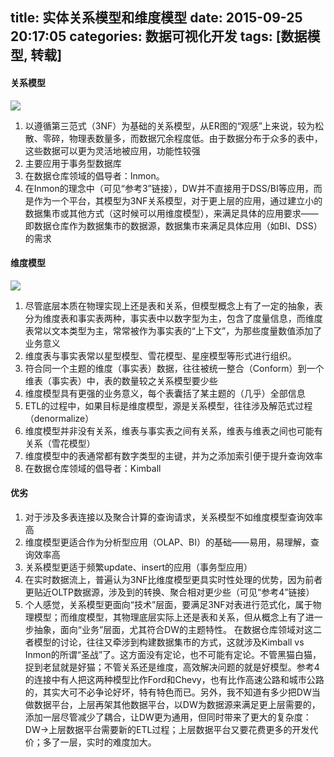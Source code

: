 title: 实体关系模型和维度模型
date: 2015-09-25 20:17:05
categories: 数据可视化开发
tags: [数据模型, 转载]
---
#### 关系模型
![](http://7xoxf6.com1.z0.glb.clouddn.com/resourcemodel1.jpg)
1. 以遵循第三范式（3NF）为基础的关系模型，从ER图的“观感”上来说，较为松散、零碎，物理表数量多，而数据冗余程度低。由于数据分布于众多的表中，这些数据可以更为灵活地被应用，功能性较强
2. 主要应用于事务型数据库
3. 在数据仓库领域的倡导者：Inmon。
4. 在Inmon的理念中（可见“参考3”链接），DW并不直接用于DSS/BI等应用，而是作为一个平台，其模型为3NF关系模型，对于更上层的应用，通过建立小的数据集市或其他方式（这时候可以用维度模型），来满足具体的应用要求——即数据仓库作为数据集市的数据源，数据集市来满足具体应用（如BI、DSS）的需求

#### 维度模型
![](http://7xoxf6.com1.z0.glb.clouddn.com/resourcemodel2.jpg)
1. 尽管底层本质在物理实现上还是表和关系，但模型概念上有了一定的抽象，表分为维度表和事实表两种，事实表中以数字型为主，包含了度量信息，而维度表常以文本类型为主，常常被作为事实表的“上下文”，为那些度量数值添加了业务意义
2. 维度表与事实表常以星型模型、雪花模型、星座模型等形式进行组织。
3. 符合同一个主题的维度（事实表）数据，往往被统一整合（Conform）到一个维表（事实表）中，表的数量较之关系模型要少些
4. 维度模型具有更强的业务意义，每个表囊括了某主题的（几乎）全部信息
5. ETL的过程中，如果目标是维度模型，源是关系模型，往往涉及解范式过程（denormalize）
6. 维度模型并非没有关系，维表与事实表之间有关系，维表与维表之间也可能有关系（雪花模型）
7. 维度模型中的表通常都有数字类型的主键，并为之添加索引便于提升查询效率
8. 在数据仓库领域的倡导者：Kimball

#### 优劣
1. 对于涉及多表连接以及聚合计算的查询请求，关系模型不如维度模型查询效率高
2. 维度模型更适合作为分析型应用（OLAP、BI）的基础——易用，易理解，查询效率高
3. 关系模型更适于频繁update、insert的应用（事务型应用）
4. 在实时数据流上，普遍认为3NF比维度模型更具实时性处理的优势，因为前者更贴近OLTP数据源，涉及到的转换、聚合相对更少些（可见“参考4”链接）
5. 个人感觉，关系模型更面向“技术”层面，要满足3NF对表进行范式化，属于物理模型；而维度模型，其物理底层实际上还是表和关系，但从概念上有了进一步抽象，面向“业务”层面，尤其符合DW的主题特性。
在数据仓库领域对这二者模型的讨论，往往又牵涉到构建数据集市的方式，这就涉及Kimball vs Inmon的所谓“圣战”了。这方面没有定论，也不可能有定论。不管黑猫白猫，捉到老鼠就是好猫；不管关系还是维度，高效解决问题的就是好模型。参考4的连接中有人把这两种模型比作Ford和Chevy，也有比作高速公路和城市公路的，其实大可不必争论好坏，特有特色而已。另外，我不知道有多少把DW当做数据平台，上层再架其他数据平台，以DW为数据源来满足更上层需要的，添加一层尽管减少了耦合，让DW更为通用，但同时带来了更大的复杂度：DW->上层数据平台需要新的ETL过程；上层数据平台又要花费更多的开发代价；多了一层，实时的难度加大。